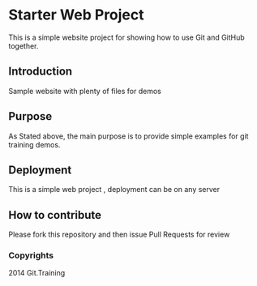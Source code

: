 # Starter Web Project

This is a simple website project for showing how to use Git and GitHub together.

## Introduction

Sample website with plenty of files for demos

## Purpose

As Stated above, the main purpose is to provide simple examples for git training demos.

## Deployment

This is a simple web project , deployment can be on any server

## How to contribute
Please fork this repository and then issue Pull Requests for
review

### Copyrights

2014 Git.Training
